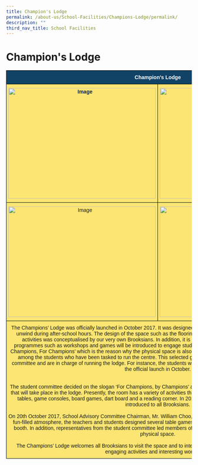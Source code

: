 ```yaml
---
title: Champion's Lodge
permalink: /about-us/School-Facilities/Champions-Lodge/permalink/
description: ""
third_nav_title: School Facilities
---
```

Champion's Lodge
================

<style type="text/css">
.tg  {border-collapse:collapse;border-spacing:0;}
.tg td{border-color:black;border-style:solid;border-width:1px;font-family:Arial, sans-serif;font-size:14px;
  overflow:hidden;padding:10px 5px;word-break:normal;}
.tg th{border-color:black;border-style:solid;border-width:1px;font-family:Arial, sans-serif;font-size:14px;
  font-weight:normal;overflow:hidden;padding:10px 5px;word-break:normal;}
.tg .tg-5tgd{background-color:#fce573;text-align:center;vertical-align:top}
.tg .tg-py7v{background-color:#104366;color:#FFF;font-weight:bold;text-align:center;vertical-align:top}
.tg .tg-8pft{background-color:#FCE573;color:#0A2552;font-weight:bold;text-align:center;vertical-align:top}
</style>
<table class="tg">
<thead>
  <tr>
    <th class="tg-py7v" colspan="2">Champion's Lodge</th>
  </tr>
</thead>
<tbody>
  <tr>
    <td class="tg-8pft"><img src="https://northbrookssec.moe.edu.sg/qql/slot/catalog/pc17/92bdb5344_16351.png" alt="Image" width="400" height="300"></td>
    <td class="tg-5tgd"><img src="https://northbrookssec.moe.edu.sg/qql/slot/catalog/pc17/632cb81c5_16350.JPG" alt="Image" width="400" height="300"></td>
  </tr>
  <tr>
    <td class="tg-5tgd"><img src="https://northbrookssec.moe.edu.sg/qql/slot/catalog/pc17/048e32957_16352.png" alt="Image" width="400" height="300"></td>
    <td class="tg-5tgd"><img src="https://northbrookssec.moe.edu.sg/qql/slot/catalog/pc17/40b360119_16353.JPG" alt="Image" width="400" height="300"></td>
  </tr>
  <tr>
    <td class="tg-5tgd" colspan="2">The Champions’ Lodge was officially launched in October 2017. It was designed to provide a physical space for all Brooksians to unwind during after-school hours. The design of the space such as the flooring, wall colour, layout and choice of recreational activities was conceptualised by our very own Brooksians. In addition, it is a platform whereby meaningful activities and programmes such as workshops and games will be introduced to engage students after school. The slogan of the space is ‘By Champions, For Champions’ which is the reason why the physical space is also a platform to develop a culture of peer leadership among the students who have been tasked to run the centre. This selected group of students were elected as an executive committee and are in charge of running the lodge. For instance, the students were also involved in the publicity and execution of the official launch in October.<br><br><br>The student committee decided on the slogan ‘For Champions, by Champions’ and it guided them in deciding the type of activities that will take place in the lodge. Presently, the room has a variety of activities that engage students, such as a pool table, foosball tables, game consoles, board games, dart board and a reading corner. In 2018, engaging and interesting workshops will be introduced to all Brooksians.   <br><br>On 20th October 2017, School Advisory Committee Chairman, Mr. William Choo, officially launched Champions’ Lodge. To create a fun-filled atmosphere, the teachers and students designed several table games and activities such as a lucky draw and a photo booth. In addition, representatives from the student committee led members of the School Advisory Committee on a tour of the physical space.<br><br>The Champions’ Lodge welcomes all Brooksians to visit the space and to interact with fellow Brooksians through a variety of engaging activities and interesting workshops.</td>
  </tr>
</tbody>
</table>